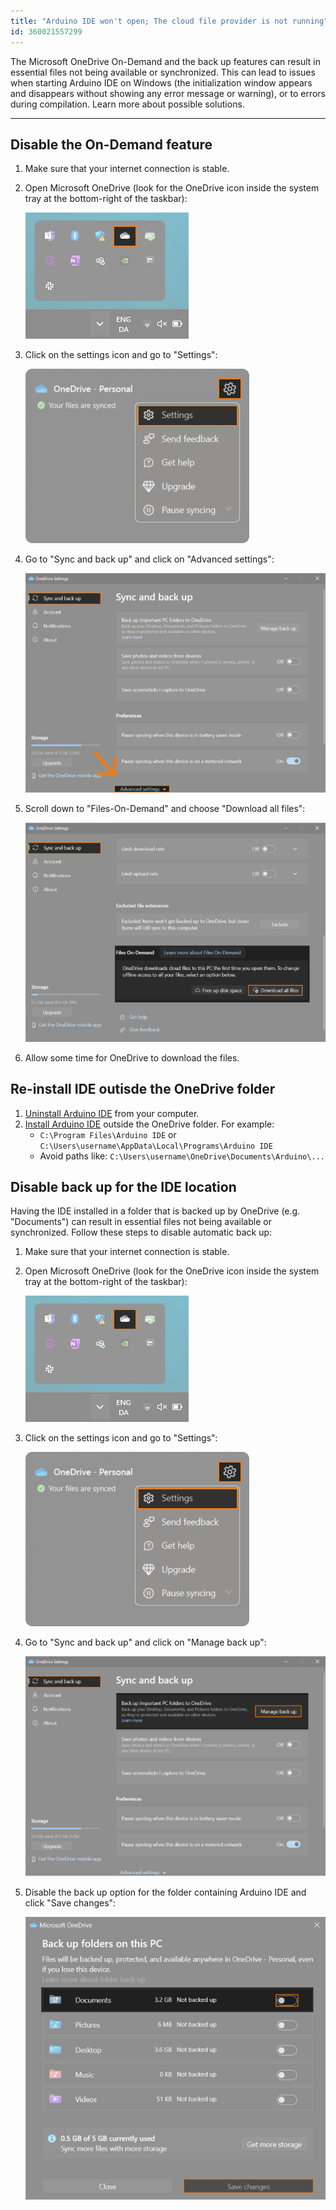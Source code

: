 ```yaml
---
title: "Arduino IDE won't open; The cloud file provider is not running"
id: 360021557299
---
```


The Microsoft OneDrive On-Demand and the back up features can result in essential files not being available or synchronized. This can lead to issues when starting Arduino IDE on Windows (the initialization window appears and disappears without showing any error message or warning), or to errors during compilation. Learn more about possible solutions.

---

<a id="disable-on-demand"></a>

## Disable the On-Demand feature

1. Make sure that your internet connection is stable.
2. Open Microsoft OneDrive (look for the OneDrive icon inside the system tray at the bottom-right of the taskbar):

   ![Microsoft One Drive icon inside system tray](img/one-drive-system-tray.png)

3. Click on the settings icon and go to "Settings":

   ![Microsoft One Drive settings selected](img/one-drive-settings.png)

4. Go to "Sync and back up" and click on "Advanced settings":

   ![Microsoft One Drive with "Sync and back up" and "Advanced settings" highlighted](img/one-drive-advanced-settings.png)

5. Scroll down to "Files-On-Demand" and choose "Download all files":

   ![Microsoft One Drive with "Sync and back up" and "Download all files" highlighted](img/one-drive-on-demand.png)

6. Allow some time for OneDrive to download the files.

<a id="install"></a>

## Re-install IDE outisde the OneDrive folder

1. [Uninstall Arduino IDE](https://support.arduino.cc/hc/en-us/articles/360021325733-Uninstall-Arduino-IDE) from your computer.
2. [Install Arduino IDE](https://support.arduino.cc/hc/en-us/articles/360019833020-Download-and-install-Arduino-IDE) outside the OneDrive folder. For example:
   * `C:\Program Files\Arduino IDE` or `C:\Users\username\AppData\Local\Programs\Arduino IDE`
   * Avoid paths like: `C:\Users\username\OneDrive\Documents\Arduino\...`

<a id="disable-backup"></a>

## Disable back up for the IDE location

Having the IDE installed in a folder that is backed up by OneDrive (e.g. "Documents") can result in essential files not being available or synchronized. Follow these steps to disable automatic back up:

1. Make sure that your internet connection is stable.
2. Open Microsoft OneDrive (look for the OneDrive icon inside the system tray at the bottom-right of the taskbar):

   ![Microsoft One Drive icon inside system tray](img/one-drive-system-tray.png)

3. Click on the settings icon and go to "Settings":

   ![Microsoft One Drive settings selected](img/one-drive-settings.png)

4. Go to "Sync and back up" and click on "Manage back up": 

   ![Microsoft One Drive "Sync and back up" and "Manage back up" highlighted](img/one-drive-backup.png)

5. Disable the back up option for the folder containing Arduino IDE and click "Save changes":

   ![Microsoft One Drive "Back up folder on this PC" section](img/one-drive-backup-off.png)
   